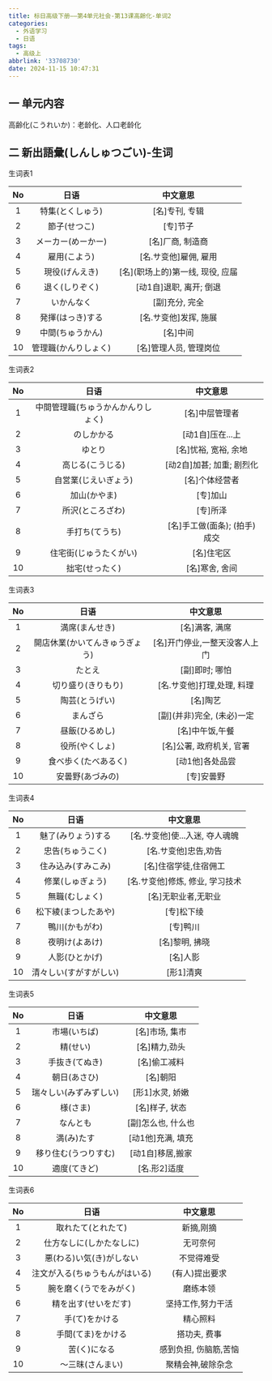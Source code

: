 ```yaml
---
title: 标日高级下册——第4单元社会-第13课高齢化-单词2
categories:
  - 外语学习
  - 日语
tags:
  - 高级上
abbrlink: '33708730'
date: 2024-11-15 10:47:31
---
```

## 一 单元内容

高齢化(こうれいか)：老龄化、人口老龄化

<!--more-->

## 二 新出語彙(しんしゅつごい)-生词

生词表1

|  No  |         日语         |             中文意思              |
| :--: | :------------------: | :-------------------------------: |
|  1   |   特集(とくしゅう)   |          [名]专刊, 专辑           |
|  2   |     節子(せつこ)     |             [专]节子              |
|  3   |  メーカー(めーかー)  |         [名]厂商, 制造商          |
|  4   |     雇用(こよう)     |       [名.サ变他]雇佣, 雇用       |
|  5   |    現役(げんえき)    | [名]\(职场上的)第一线, 现役, 应届 |
|  6   |    退く(しりぞく)    |      [动1自]退职, 离开; 倒退      |
|  7   |      いかんなく      |          [副]充分, 完全           |
|  8   |   発揮(はっき)する   |       [名.サ变他]发挥, 施展       |
|  9   |   中間(ちゅうかん)   |             [名]中间              |
|  10  | 管理職(かんりしょく) |      [名]管理人员, 管理岗位       |

生词表2

|  No  |                日语                |           中文意思           |
| :--: | :--------------------------------: | :--------------------------: |
|  1   | 中間管理職(ちゅうかんかんりしょく) |        [名]中层管理者        |
|  2   |             のしかかる             |       [动1自]压在...上       |
|  3   |               ゆとり               |     [名]忧裕, 宽裕, 余地     |
|  4   |          高じる(こうじる)          |  [动2自]加甚; 加重; 剧烈化   |
|  5   |        自営業(じえいぎょう)        |        [名]个体经营者        |
|  6   |            加山(かやま)            |           [专]加山           |
|  7   |          所沢(ところざわ)          |           [专]所泽           |
|  8   |           手打ち(てうち)           | [名]手工做(面条); (拍手)成交 |
|  9   |       住宅街(じゅうたくがい)       |          [名]住宅区          |
|  10  |           拙宅(せったく)           |        [名]寒舍, 舍间        |

生词表3

|  No  |              日语              |           中文意思            |
| :--: | :----------------------------: | :---------------------------: |
|  1   |         満席(まんせき)         |        [名]满客, 满席         |
|  2   | 開店休業(かいてんきゅうぎょう) | [名]开门停业,一整天没客人上门 |
|  3   |             たとえ             |        [副]即时; 哪怕         |
|  4   |       切り盛り(きりもり)       |  [名.サ变他]打理,处理, 料理   |
|  5   |         陶芸(とうげい)         |           [名]陶艺            |
|  6   |            まんざら            |  [副]\(并非)完全, (未必)一定  |
|  7   |         昼飯(ひるめし)         |        [名]中午饭,午餐        |
|  8   |         役所(やくしょ)         |   [名]公署, 政府机关, 官署    |
|  9   |      食べ歩く(たべあるく)      |        [动1他]各处品尝        |
|  10  |        安曇野(あづみの)        |          [专]安曇野           |

生词表4

|  No  |          日语          |            中文意思             |
| :--: | :--------------------: | :-----------------------------: |
|  1   |   魅了(みりょう)する   | [名.サ变他]使...入迷, 夺人魂魄  |
|  2   |    忠告(ちゅうこく)    |      [名.サ变他]忠告,劝告       |
|  3   |   住み込み(すみこみ)   |      [名]住宿学徒,住宿佣工      |
|  4   |    修業(しゅぎょう)    | [名.サ变他]修炼, 修业, 学习技术 |
|  5   |     無職(むしょく)     |       [名]无职业者,无职业       |
|  6   |  松下綾(まつしたあや)  |           [专]松下绫            |
|  7   |     鴨川(かもがわ)     |            [专]鸭川             |
|  8   |     夜明け(よあけ)     |         [名]黎明, 拂晓          |
|  9   |     人影(ひとかげ)     |            [名]人影             |
|  10  | 清々しい(すがすがしい) |            [形1]清爽            |

生词表5

|  No  |          日语          |      中文意思      |
| :--: | :--------------------: | :----------------: |
|  1   |      市場(いちば)      |   [名]市场, 集市   |
|  2   |        精(せい)        |   [名]精力,劲头    |
|  3   |     手抜き(てぬき)     |    [名]偷工减料    |
|  4   |      朝日(あさひ)      |      [名]朝阳      |
|  5   | 瑞々しい(みずみずしい) |  [形1]水灵, 娇嫩   |
|  6   |        様(さま)        |   [名]样子, 状态   |
|  7   |        なんとも        | [副]怎么也, 什么也 |
|  8   |       満(み)たす       | [动1他]充满, 填充  |
|  9   |  移り住む(うつりすむ)  |  [动1自]移居,搬家  |
|  10  |      適度(てきど)      |    [名.形2]适度    |

生词表6

|  No  |              日语              |       中文意思        |
| :--: | :----------------------------: | :-------------------: |
|  1   |       取れたて(とれたて)       |       新摘,刚摘       |
|  2   |    仕方なしに(しかたなしに)    |       无可奈何        |
|  3   |    悪(わる)い気(き)がしない    |      不觉得难受       |
|  4   | 注文が入る(ちゅうもんがはいる) |    (有人)提出要求     |
|  5   |     腕を磨く(うでをみがく)     |       磨练本领        |
|  6   |      精を出す(せいをだす)      |   坚持工作,努力干活   |
|  7   |         手(て)をかける         |       精心照料        |
|  8   |       手間(てま)をかける       |     搭功夫, 费事      |
|  9   |          苦(く)になる          | 感到负担, 伤脑筋,苦恼 |
|  10  |        ～三昩(さんまい)        |   聚精会神,破除杂念   |


